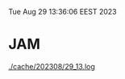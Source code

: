 Tue Aug 29 13:36:06 EEST 2023
# JAM
<a href='./cache/202308/29_13.log'>./cache/202308/29_13.log</a>
